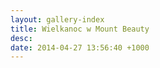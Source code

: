 ```yaml
---
layout: gallery-index
title: Wielkanoc w Mount Beauty
desc: 
date: 2014-04-27 13:56:40 +1000
---
```

